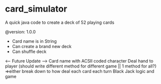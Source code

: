 # card_simulator
A quick java code to create a deck of 52 playing cards

@version: 1.0.0

* Card name is in String
* Can create a brand new deck
* Can shuffle deck

<-- Future Update -->
Card name with ACSII coded character 
Deal hand to player (should write different method for different game || 1 method for all?)
 =>either break down to how deal each card each turn
Black Jack logic and game
